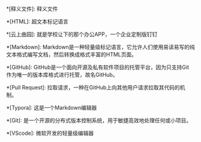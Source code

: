 *[释义文件]: 释义文件

*[HTML]: 超文本标记语言

*[云上曲园]: 就是学校让下的那个办公APP，一个企业定制版钉钉

*[Markdown]: Markdown是一种轻量级标记语言，它允许人们使用易读易写的纯文本格式编写文档，然后转换成格式丰富的HTML页面。

*[GitHub]: GitHub是一个面向开源及私有软件项目的托管平台，因为只支持Git 作为唯一的版本库格式进行托管，故名GitHub。

*[Pull Request]: 拉取请求，一种在GitHub上向其他用户请求拉取其代码的机制。

*[Typora]: 这是一个Markdown编辑器

*[Git]: 是一个开源的分布式版本控制系统，用于敏捷高效地处理任何或小项目。

*[VScode]: 微软开发的轻量级编辑器
